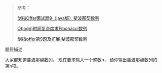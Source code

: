 
>参考：
>
>[剑指Offer面试题9（java版）斐波那契数列](http://blog.csdn.net/jsqfengbao/article/details/47121489)
>
>[O(logn)时间复杂度求Fibonacci数列](http://blog.csdn.net/dadoneo/article/details/6776272)
>
>[剑指offer第9题及扩展 斐波那契数列](http://www.xuebuyuan.com/1959920.html)




题目描述


大家都知道斐波那契数列，
现在要求输入一个整数n，
请你输出斐波那契数列的第n项。

